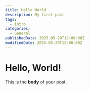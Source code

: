 ```yaml
---
title: Hello World
description: My first post
tags:
  - intro
categories:
  - General
publishedDate: 2025-05-20T12:00:00Z
modifiedDate: 2025-05-20T12:00:00Z
---
```

# Hello, World!

This is the **body** of your post.
